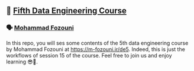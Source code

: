 ## 🚩 [Fifth Data Engineering Course](https://m-fozouni.ir/de5) 

### 🗣 [Mohammad Fozouni](https://m-fozouni.ir/)

In this repo, you will ses some contents of the 5th data engineering course by Mohammad Fozouni at https://m-fozouni.ir/de5. Indeed, this is just the workflows of session 15 of the course. Feel free to join us and enjoy learning 😎🚀. 
